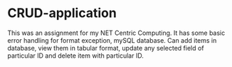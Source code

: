 # CRUD-application
This was an assignment for my NET Centric Computing. It has some basic error handling for format exception, mySQL database. Can add items in database, view them in tabular format, update any selected field of particular ID and delete item with particular ID. 
